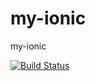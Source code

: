 # my-ionic
my-ionic

[![Build Status](https://travis-ci.org/re757575/my-ionic.svg)](https://travis-ci.org/re757575/my-ionic)

